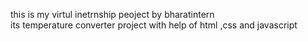 this is my virtul inetrnship peoject by bharatintern
<br>its temperature converter project with help of html ,css and javascript</br>
